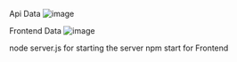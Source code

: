 Api Data
![image](https://github.com/Anmol546/MERN-Test-Repo/assets/91651130/077937bc-2651-42f8-8382-84ccf870ebeb)

Frontend Data
![image](https://github.com/Anmol546/MERN-Test-Repo/assets/91651130/2b4a11e9-870f-4ddb-8074-6c86313c65ec)



node server.js for starting the server
npm start for Frontend
